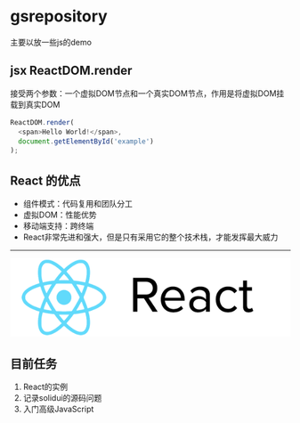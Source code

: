 # gsrepository
主要以放一些js的demo

## jsx ReactDOM.render
接受两个参数：一个虚拟DOM节点和一个真实DOM节点，作用是将虚拟DOM挂载到真实DOM

```javascript
ReactDOM.render(
  <span>Hello World!</span>,
  document.getElementById('example')
);
```

## React 的优点
- 组件模式：代码复用和团队分工
- 虚拟DOM：性能优势
- 移动端支持：跨终端
- React非常先进和强大，但是只有采用它的整个技术栈，才能发挥最大威力

---

![](./images/react-logo.png)

## 目前任务
1. React的实例
1. 记录solidui的源码问题
1. 入门高级JavaScript


